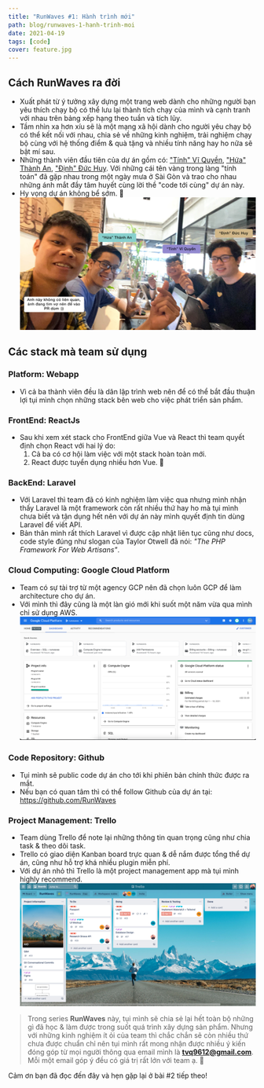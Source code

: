 ```yaml
---
title: "RunWaves #1: Hành trình mới"
path: blog/runwaves-1-hanh-trinh-moi
date: 2021-04-19
tags: [code]
cover: feature.jpg
---
```


## Cách RunWaves ra đời

- Xuất phát từ ý tưởng xây dựng một trang web dành cho những người bạn yêu thích chạy bộ có thể lưu lại thành tích chạy của mình và cạnh tranh với nhau trên bảng xếp hạng theo tuần và tích lũy.
- Tầm nhìn xa hơn xíu sẽ là một mạng xã hội dành cho người yêu chạy bộ có thể kết nối với nhau, chia sẻ về những kinh nghiệm, trải nghiệm chạy bộ cùng với hệ thống điểm & quà tặng và nhiều tính năng hay ho nữa sẽ bật mí sau.
- Những thành viên đầu tiên của dự án gồm có: ["Tính" Vĩ Quyền](https://tatviquyen.name.vn), ["Hứa" Thành An](https://nguyenthanhan.me), ["Định" Đức Huy](https://www.facebook.com/profile.php?id=100007311435513). Với những cái tên vàng trong làng "tính toán" đã gặp nhau trong một ngày mưa ở Sài Gòn và trao cho nhau những ánh mắt đầy tâm huyết cùng lời thề "code tới cùng" dự án này.
- Hy vọng dự án không bể sớm. 🙏
  ![](./team.jpg)

## Các stack mà team sử dụng

### Platform: Webapp

- Vì cả ba thành viên đều là dân lập trình web nên để có thể bắt đầu thuận lợi tụi mình chọn những stack bên web cho việc phát triển sản phẩm.

### FrontEnd: ReactJs

- Sau khi xem xét stack cho FrontEnd giữa Vue và React thì team quyết định chọn React với hai lý do:
  1. Cả ba có cơ hội làm việc với một stack hoàn toàn mới.
  2. React được tuyển dụng nhiều hơn Vue. 🤣

### BackEnd: Laravel

- Với Laravel thì team đã có kinh nghiệm làm việc qua nhưng mình nhận thấy Laravel là một framework còn rất nhiều thứ hay ho mà tụi mình chưa biết và tận dụng hết nên với dự án này mình quyết định tin dùng Laravel để viết API.
- Bản thân mình rất thích Laravel vì được cập nhật liên tục cũng như docs, code style đúng như slogan của Taylor Otwell đã nói: _"The PHP Framework For Web Artisans"_.

### Cloud Computing: Google Cloud Platform

- Team có sự tài trợ từ một agency GCP nên đã chọn luôn GCP để làm architecture cho dự án.
- Với mình thì đây cũng là một làn gió mới khi suốt một năm vừa qua mình chỉ sử dụng AWS.
  ![](./gcp.png)

### Code Repository: Github

- Tụi mình sẽ public code dự án cho tới khi phiên bản chính thức được ra mắt.
- Nếu bạn có quan tâm thì có thể follow Github của dự án tại: https://github.com/RunWaves

### Project Management: Trello

- Team dùng Trello để note lại những thông tin quan trọng cũng như chia task & theo dõi task.
- Trello có giao diện Kanban board trực quan & dễ nắm được tổng thể dự án, cũng như hỗ trợ khá nhiều plugin miễn phí.
- Với dự án nhỏ thì Trello là một project management app mà tụi mình highly recommend.
  ![](./trello.png)

> Trong series **RunWaves** này, tụi mình sẽ chia sẻ lại hết toàn bộ những gì đã học & làm được trong suốt quá trình xây dựng sản phẩm. Nhưng với những kinh nghiệm ít ỏi của team thì chắc chắn sẽ còn nhiều thứ chưa được chuẩn chỉ nên tụi mình rất mong nhận được nhiều ý kiến đóng góp từ mọi người thông qua email mình là **tvq9612@gmail.com**. Mỗi một email góp ý đều có giá trị rất lớn với team ạ. 🥰

Cảm ơn bạn đã đọc đến đây và hẹn gặp lại ở bài #2 tiếp theo!
